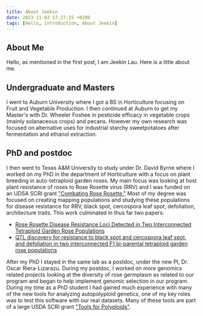 ```yaml
---
title: About Jeekin
date: 2023-11-03 17:27:15 +0200
tags: [Hello, Introduction, About Jeekin]
---
```

## About Me
Hello, as mentioned in the first post, I am Jeekin Lau. Here is a little about me.  

## Undergraduate and Masters
I went to Auburn University where I got a BS in Horticulture focusing on Fruit and Vegetable Production. I then continued at Auburn to get my Master's with Dr. Wheeler Foshee in pesticide efficacy in vegetable crops (mainly solanaceous crops) and pecans. However my own research was focused on alternative uses for industrial starchy sweetpotatoes after fermentation and ethanol extraction.   

## PhD and postdoc
I then went to Texas A&M University to study under Dr. David Byrne where I worked on my PhD in the department of Horticulture with a focus on plant breeding in auto-tetraploid garden roses. My main focus was looking at host plant resistance of roses to Rose Rosette virus (RRV) and I was funded on an UDSA SCRI grant ["Combating Rose Rosette."](https://roserosette.org/) Most of my degree was focused on creating mapping populations and studying these populations for disease resistance for RRV, black spot, cercospora leaf spot, defoliation, architecture traits. This work culminated in thus far two papers:
- [Rose Rosette Disease Resistance Loci Detected in Two Interconnected Tetraploid Garden Rose Populations](https://www.frontiersin.org/articles/10.3389/fpls.2022.916231/full)
- [QTL discovery for resistance to black spot and cercospora leaf spot, and defoliation in two interconnected F1 bi-parental tetraploid garden rose populations](https://www.frontiersin.org/articles/10.3389/fpls.2023.1209445/full)  

After my PhD I stayed in the same lab as a postdoc, under the new PI, Dr. Oscar Riera-Lizarazu. During my postdoc, I worked on more genomics related projects looking at the diversity of rose germplasm as related to our program and began to help implement genomic selection in our program. During my time as a PhD student I had gained much experience with many of the new tools for analyzing autopolyploid genetics, one of my key roles was to test this software with our real datasets. Many of these tools are part of a large USDA SCRI grant ["Tools for Polyploids"](https://www.polyploids.org/).

